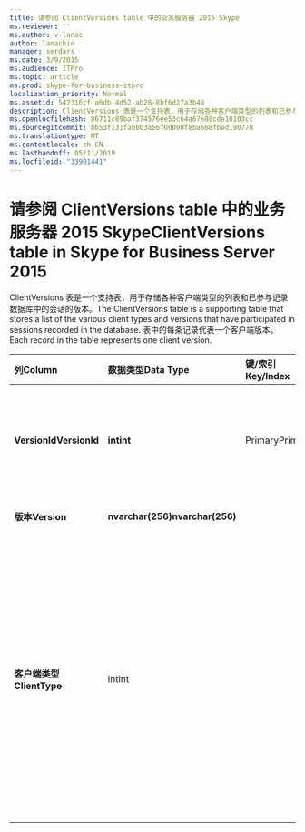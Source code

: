 ```yaml
---
title: 请参阅 ClientVersions table 中的业务服务器 2015 Skype
ms.reviewer: ''
ms.author: v-lanac
author: lanachin
manager: serdars
ms.date: 3/9/2015
ms.audience: ITPro
ms.topic: article
ms.prod: skype-for-business-itpro
localization_priority: Normal
ms.assetid: 542316cf-a6db-4d52-ab28-8bf6d27a3b48
description: ClientVersions 表是一个支持表，用于存储各种客户端类型的列表和已参与记录数据库中的会话的版本。 表中的每条记录代表一个客户端版本。
ms.openlocfilehash: 86711c89baf374576ee53c64a67688cde10103cc
ms.sourcegitcommit: bb53f131fabb03a66f0d000f8ba668fbad190778
ms.translationtype: MT
ms.contentlocale: zh-CN
ms.lasthandoff: 05/11/2019
ms.locfileid: "33901441"
---
```

# <a name="clientversions-table-in-skype-for-business-server-2015"></a><span data-ttu-id="afde5-104">请参阅 ClientVersions table 中的业务服务器 2015 Skype</span><span class="sxs-lookup"><span data-stu-id="afde5-104">ClientVersions table in Skype for Business Server 2015</span></span>
 
<span data-ttu-id="afde5-105">ClientVersions 表是一个支持表，用于存储各种客户端类型的列表和已参与记录数据库中的会话的版本。</span><span class="sxs-lookup"><span data-stu-id="afde5-105">The ClientVersions table is a supporting table that stores a list of the various client types and versions that have participated in sessions recorded in the database.</span></span> <span data-ttu-id="afde5-106">表中的每条记录代表一个客户端版本。</span><span class="sxs-lookup"><span data-stu-id="afde5-106">Each record in the table represents one client version.</span></span>
  
|<span data-ttu-id="afde5-107">**列**</span><span class="sxs-lookup"><span data-stu-id="afde5-107">**Column**</span></span>|<span data-ttu-id="afde5-108">**数据类型**</span><span class="sxs-lookup"><span data-stu-id="afde5-108">**Data Type**</span></span>|<span data-ttu-id="afde5-109">**键/索引**</span><span class="sxs-lookup"><span data-stu-id="afde5-109">**Key/Index**</span></span>|<span data-ttu-id="afde5-110">**详细信息**</span><span class="sxs-lookup"><span data-stu-id="afde5-110">**Details**</span></span>|
|:-----|:-----|:-----|:-----|
|<span data-ttu-id="afde5-111">**VersionId**</span><span class="sxs-lookup"><span data-stu-id="afde5-111">**VersionId**</span></span> <br/> |<span data-ttu-id="afde5-112">**int**</span><span class="sxs-lookup"><span data-stu-id="afde5-112">**int**</span></span> <br/> |<span data-ttu-id="afde5-113">Primary</span><span class="sxs-lookup"><span data-stu-id="afde5-113">Primary</span></span>  <br/> |<span data-ttu-id="afde5-114">标识此客户端类型和版本的唯一编号。</span><span class="sxs-lookup"><span data-stu-id="afde5-114">Unique number identifying this client type and version.</span></span>  <br/> |
|<span data-ttu-id="afde5-115">**版本**</span><span class="sxs-lookup"><span data-stu-id="afde5-115">**Version**</span></span> <br/> |<span data-ttu-id="afde5-116">**nvarchar(256)**</span><span class="sxs-lookup"><span data-stu-id="afde5-116">**nvarchar(256)**</span></span> <br/> ||<span data-ttu-id="afde5-117">版本名称。</span><span class="sxs-lookup"><span data-stu-id="afde5-117">Version name.</span></span>  <br/> |
|<span data-ttu-id="afde5-118">**客户端类型**</span><span class="sxs-lookup"><span data-stu-id="afde5-118">**ClientType**</span></span> <br/> |<span data-ttu-id="afde5-119">int</span><span class="sxs-lookup"><span data-stu-id="afde5-119">int</span></span>  <br/> ||<span data-ttu-id="afde5-120">指定客户端会话中使用的类型。</span><span class="sxs-lookup"><span data-stu-id="afde5-120">Specifies the type of client used in the session.</span></span> <span data-ttu-id="afde5-121">请参阅[UserAgentDef 表](useragentdef.md)的详细信息。</span><span class="sxs-lookup"><span data-stu-id="afde5-121">See the [UserAgentDef table](useragentdef.md) for more information.</span></span> <br/> <span data-ttu-id="afde5-122">此字段是在 Microsoft Lync Server 2013 中引入的。</span><span class="sxs-lookup"><span data-stu-id="afde5-122">This field was introduced in Microsoft Lync Server 2013.</span></span>  <br/> |
   

